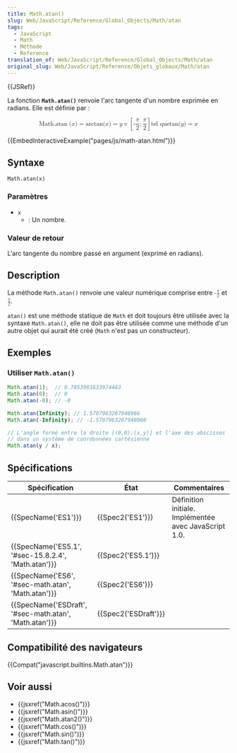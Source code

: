 ```yaml
---
title: Math.atan()
slug: Web/JavaScript/Reference/Global_Objects/Math/atan
tags:
  - JavaScript
  - Math
  - Méthode
  - Reference
translation_of: Web/JavaScript/Reference/Global_Objects/Math/atan
original_slug: Web/JavaScript/Reference/Objets_globaux/Math/atan
---
```

{{JSRef}}

La fonction **`Math.atan()`** renvoie l'arc tangente d'un nombre exprimée en radians. Elle est définie par :

<math display="block"><semantics><mrow><mstyle mathvariant="monospace"><mrow><mo lspace="0em" rspace="thinmathspace">Math.atan</mo><mo stretchy="false">(</mo><mi>x</mi><mo stretchy="false">)</mo></mrow></mstyle><mo>=</mo><mo lspace="0em" rspace="0em">arctan</mo><mo stretchy="false">(</mo><mi>x</mi><mo stretchy="false">)</mo><mo>=</mo>le seul<mspace width="thickmathspace"></mspace><mi>y</mi><mo>∊</mo><mrow><mo>[</mo><mrow><mo>-</mo><mfrac><mi>π</mi><mn>2</mn></mfrac><mo>;</mo><mfrac><mi>π</mi><mn>2</mn></mfrac></mrow><mo>]</mo></mrow><mspace width="thinmathspace"></mspace><mtext>tel que</mtext><mspace width="thickmathspace"></mspace><mo lspace="0em" rspace="0em">tan</mo><mo stretchy="false">(</mo><mi>y</mi><mo stretchy="false">)</mo><mo>=</mo><mi>x</mi></mrow><annotation encoding="TeX">\mathtt{\operatorname{Math.atan}(x)} = \arctan(x) = \text{ the unique } \; y \in \left[-\frac{\pi}{2}; \frac{\pi}{2}\right] \, \text{such that} \; \tan(y) = x</annotation></semantics></math>

{{EmbedInteractiveExample("pages/js/math-atan.html")}}

## Syntaxe

    Math.atan(x)

### Paramètres

- `x`
  - : Un nombre.

### Valeur de retour

L'arc tangente du nombre passé en argument (exprimé en radians).

## Description

La méthode `Math.atan()` renvoie une valeur numérique comprise entre <math><semantics><mrow><mo>-</mo><mfrac><mi>π</mi><mn>2</mn></mfrac></mrow><annotation encoding="TeX">-\frac{\pi}{2}</annotation></semantics></math> et <math><semantics><mfrac><mi>π</mi><mn>2</mn></mfrac><annotation encoding="TeX">\frac{\pi}{2}</annotation></semantics></math>.

`atan()` est une méthode statique de `Math` et doit toujours être utilisée avec la syntaxe `Math.atan()`, elle ne doit pas être utilisée comme une méthode d'un autre objet qui aurait été créé (`Math` n'est pas un constructeur).

## Exemples

### Utiliser `Math.atan()`

```js
Math.atan(1);  // 0.7853981633974483
Math.atan(0);  // 0
Math.atan(-0); // -0

Math.atan(Infinity); // 1.5707963267948966
Math.atan(-Infinity); // -1.5707963267948966

// L'angle formé entre la droite [(0,0);(x,y)] et l'axe des abscisses
// dans un système de coordonnées cartésienne
Math.atan(y / x);
```

## Spécifications

| Spécification                                                            | État                         | Commentaires                                          |
| ------------------------------------------------------------------------ | ---------------------------- | ----------------------------------------------------- |
| {{SpecName('ES1')}}                                                 | {{Spec2('ES1')}}         | Définition initiale. Implémentée avec JavaScript 1.0. |
| {{SpecName('ES5.1', '#sec-15.8.2.4', 'Math.atan')}}     | {{Spec2('ES5.1')}}     |                                                       |
| {{SpecName('ES6', '#sec-math.atan', 'Math.atan')}}     | {{Spec2('ES6')}}         |                                                       |
| {{SpecName('ESDraft', '#sec-math.atan', 'Math.atan')}} | {{Spec2('ESDraft')}} |                                                       |

## Compatibilité des navigateurs

{{Compat("javascript.builtins.Math.atan")}}

## Voir aussi

- {{jsxref("Math.acos()")}}
- {{jsxref("Math.asin()")}}
- {{jsxref("Math.atan2()")}}
- {{jsxref("Math.cos()")}}
- {{jsxref("Math.sin()")}}
- {{jsxref("Math.tan()")}}
